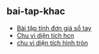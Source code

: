 ## bai-tap-khac

- [ Bài tập tính đơn giá sổ tay](jdoodle.com/a/5ydx)
- [ Chu vi diện tích hcn](jdoodle.com/a/5wfi)
- [ chu vi diện tích hình tròn](jdoodle.com/a/5wrx)
